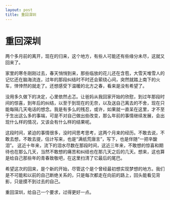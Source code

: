 ```yaml
---
layout: post
title: 重回深圳  
---
```


# 重回深圳

两个多月前的离开，现在的归来，这个地方，有些人可能还有些缘分未尽，这就又回来了。

家里的寒冬刚刚过去，春天悄悄到来，那些临放的花儿还在含苞，大雪天堆雪人的记忆还在脑海流连，过年的那段纠结时不时还会萦绕心间，突然就踏上南下的火车，悻悻然的就走了。还想感受下温暖的北方之春，看来是没有希望了。

没用多久做下的决定，心里依然忐忑。让爸妈从我回家开始的欣慰，到过年那段时间的惊喜，到年后的纠结，以至于到现在的无奈，以及送自己离去的不舍，现在只能每隔几天电话的想念。我是有多么的残忍，或许，如果就一直呆在这里，才不至于生出这么多的事端，可是不对自己做出些改变，那么年前的事情继续发展，会出现什么样的情况，又该会有什么样的结果呢。

这段时间，紧迫的事情很多，没时间思考思考，这两个月来的经历。不敢去说，不敢去想，不敢去提，估计写来，也是“满纸荒唐言”，写下，也是伴随“一把辛酸泪”。 这近十年来，流下的泪水尽数在那段时间，这近三年来，不敢想的惊喜和期待也在那么几天，当然不敢想的痛苦和纠结也在那几天之后的几天。想来，这也算是给自己那些年的青春致敬吧，在这里扫清了它最后的尾巴。

希望这次的回来，是个新的开始，尽管这个是个曾经最初想实现梦想的地方。我们是不可能和以前的自己断绝关系的，只是每次都走在向前的路上，回头能看见背影，只是摸不到过去的自己。

重回深圳，给自己一个要求，过得更好一点。